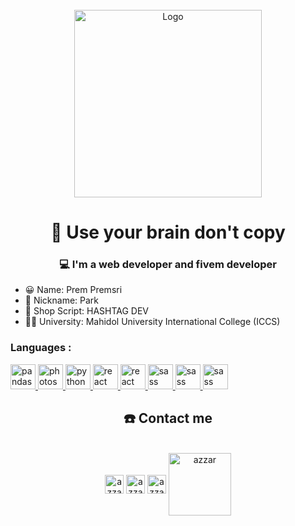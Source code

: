 <div id="top"></div>
<!--
*** Thanks for checking out the Best-README-Template. If you have a suggestion
*** that would make this better, please fork the repo and create a pull request
*** or simply open an issue with the tag "enhancement".
*** Don't forget to give the project a star!
*** Thanks again! Now go create something AMAZING! :D
-->



<!-- PROJECT SHIELDS -->
<!--
*** I'm using markdown "reference style" links for readability.
*** Reference links are enclosed in brackets [ ] instead of parentheses ( ).
*** See the bottom of this document for the declaration of the reference variables
*** for contributors-url, forks-url, etc. This is an optional, concise syntax you may use.
*** https://www.markdownguide.org/basic-syntax/#reference-style-links
-->



<!-- PROJECT LOGO -->
<br />
<div align="center">
  <a href="https://cdn.discordapp.com/attachments/923814718622269451/984892485224517722/852.gif">
    <img src="https://cdn.discordapp.com/attachments/923814718622269451/984893946234818630/programmer.png" alt="Logo" width="300" height="300">
  </a>

  <h1 align="center">🧠 Use your brain don't copy</h1>

</div>



<!-- TABLE OF CONTENTS -->


  <h3 align="center">💻 I'm a web developer and fivem developer</h3>

<!-- ABOUT THE PROJECT -->

* 😀 Name: Prem Premsri
* 🎉 Nickname: Park
* 🛒 Shop Script: HASHTAG DEV
* 👨‍🎓 University: Mahidol University International College (ICCS)

<h3 align="left">Languages :</h3>
<p align="left">    <a href="https://pandas.pydata.org/" target="_blank" rel="noreferrer">
    <img
      src="https://cdn.discordapp.com/attachments/923814718622269451/984894588911251516/lua.png"
      alt="pandas" width="40" height="40" /> </a> <a href="https://cdn.discordapp.com/attachments/923814718622269451/984894588911251516/lua.png" target="_blank"
    rel="noreferrer"> <img
      src="https://cdn.discordapp.com/attachments/923814718622269451/984894857707421806/html.png" alt="photoshop"
      width="40" height="40" /> </a> <a href="https://cdn.discordapp.com/attachments/923814718622269451/984894857707421806/html.png" target="_blank" rel="noreferrer"> <img
      src="https://cdn.discordapp.com/attachments/923814718622269451/984894999458111508/css.png" alt="python"
      width="40" height="40" /> </a> <a href="https://cdn.discordapp.com/attachments/923814718622269451/984894999458111508/css.png" target="_blank" rel="noreferrer"> <img
      src="https://cdn.discordapp.com/attachments/923814718622269451/984895211710853131/javascript.png"
      alt="react" width="40" height="40" /> </a> 
  <a href="https://cdn.discordapp.com/attachments/923814718622269451/984895211710853131/javascript.png" target="_blank" rel="noreferrer"> <img
      src="https://cdn.discordapp.com/attachments/923814718622269451/984895966161305690/java_1.png"
      alt="react" width="40" height="40" /> </a>
  <a href="https://cdn.discordapp.com/attachments/923814718622269451/984895966161305690/java_1.png" target="_blank" rel="noreferrer"> <img
      src="https://cdn.discordapp.com/attachments/923814718622269451/984895588862681149/nodejs.png" alt="sass" width="40"
      height="40" /> </a> 
  <a href="https://cdn.discordapp.com/attachments/923814718622269451/984895588862681149/nodejs.png" target="_blank" rel="noreferrer"> <img
      src="https://cdn.discordapp.com/attachments/923814718622269451/984895758052499546/php.png" alt="sass" width="40"
      height="40" /> </a> 
    <a href="https://cdn.discordapp.com/attachments/923814718622269451/984895758052499546/php.png" target="_blank" rel="noreferrer"> <img
      src="https://cdn.discordapp.com/attachments/923814718622269451/984896325361479710/python.png" alt="sass" width="40"
      height="40" /> </a> 

</p>


<h2 align="center">☎️ Contact me</h2>
    <p align="center">
      <br/>
      <a href="https://www.facebook.com/park.premsri.7" target="blank"><img align="center"
         src="https://img.shields.io/badge/facebook-4267B2.svg?style=for-the-badge&logo=facebook&logoColor=white"
         alt="azzar" height="30"/></a>
        <a href="https://instagram.com/pxrk.ps" target="blank"><img align="center"
         src="https://img.shields.io/badge/instagram-%23E4405F.svg?style=for-the-badge&logo=Instagram&logoColor=white"
         alt="azzar" height="30"/></a>
         <a href="https://discord.gg/QU3z8wNXE9" target="blank"><img align="center"
           src="https://camo.githubusercontent.com/3f990cfefb64f13d28397fe586c3aa38a81fde585de479205d63c79363ebe07a/68747470733a2f2f696d672e736869656c64732e696f2f62616467652f446973636f72642d3732383944413f7374796c653d666f722d7468652d6261646765266c6f676f3d646973636f7264266c6f676f436f6c6f723d7768697465"
         alt="azzar" height="30"/></a>
           <a href="https://www.youtube.com/channel/UCgVdkcX6YOMdySmuU80KAIw" target="blank"><img align="center"
           src="https://cdn.discordapp.com/attachments/923814718622269451/984539238890627123/YOUTUBE.png"
         alt="azzar" height="100"/></a>
  
